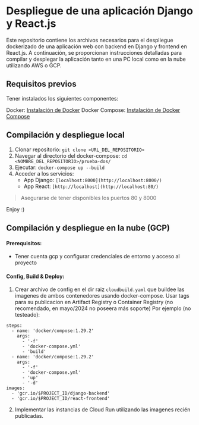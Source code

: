 
# Despliegue de una aplicación Django y React.js

Este repositorio contiene los archivos necesarios para el despliegue dockerizado de una aplicación web con backend en Django y frontend en React.js. A continuación, se proporcionan instrucciones detalladas para compilar y desplegar la aplicación tanto en una PC local como en la nube utilizando AWS o GCP.

## Requisitos previos

Tener instalados los siguientes componentes:

Docker: [Instalación de Docker](https://docs.docker.com/get-docker/) 
Docker Compose: [Instalación de Docker Compose](https://docs.docker.com/compose/install/) 

## Compilación y despliegue local

 1. Clonar repositorio: `git clone <URL_DEL_REPOSITORIO>`
 2. Navegar al directorio del docker-compose: `cd <NOMBRE_DEL_REPOSITORIO>/prueba-dos/`
 3. Ejecutar: `docker-compose up --build`
 4. Acceder a los servicios:
	 - App Django: `[localhost:8000](http://localhost:8000/)`
	 - App React: `[http://localhost](http://localhost:80/)`
 
> Asegurarse de tener disponibles los puertos 80 y 8000

Enjoy :)


## Compilación y despliegue en la nube (GCP)
#### Prerequisitos:
 - Tener cuenta gcp y configurar credenciales de entorno y acceso al proyecto
#### Config, Build & Deploy:
 1. Crear archivo de config en el dir raiz `cloudbuild.yaml` que buildee las imagenes de ambos contenedores usando docker-compose. Usar tags para su publicacion en  Artifact Registry o Container Registry (no recomendado, en mayo/2024 no poseera más soporte)
Por ejemplo (no testeado):
````    
steps:
  - name: 'docker/compose:1.29.2'
    args:
      - '-f'
      - 'docker-compose.yml'
      - 'build'
  - name: 'docker/compose:1.29.2'
    args:
      - '-f'
      - 'docker-compose.yml'
      - 'up'
      - '-d'
images:
  - 'gcr.io/$PROJECT_ID/django-backend'
  - 'gcr.io/$PROJECT_ID/react-frontend'
````
 2. Implementar las instancias de Cloud Run utilizando las imagenes recién publicadas.
